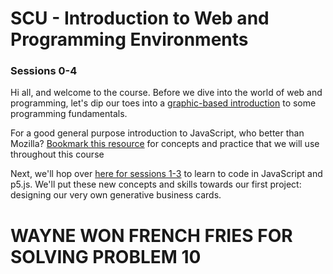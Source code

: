 # SCU - Introduction to Web and Programming Environments

### Sessions 0-4

Hi all, and welcome to the course. Before we dive into the world of web and programming, let's dip our toes into a [graphic-based introduction](https://blockly-games.appspot.com/) to some programming fundamentals.

For a good general purpose introduction to JavaScript, who better than Mozilla? [Bookmark this resource](https://developer.mozilla.org/en-US/docs/Learn/Getting_started_with_the_web/JavaScript_basics) for concepts and practice that we will use throughout this course

Next, we'll hop over [here for sessions 1-3](https://github.com/J-Fo-S/no-business-business-cards) to learn to code in JavaScript and p5.js. We'll put these new concepts and skills towards our first project: designing our very own generative business cards.

# WAYNE WON FRENCH FRIES FOR SOLVING PROBLEM 10


